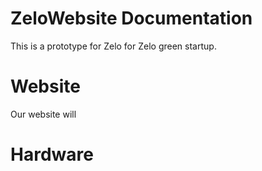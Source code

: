 # ZeloWebsite Documentation
This is a prototype for Zelo for Zelo green startup. 

# Website 
Our website will 



# Hardware
